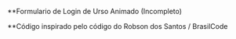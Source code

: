 **Formulario de Login de Urso Animado (Incompleto)







**Código inspirado pelo código do Robson dos Santos / BrasilCode